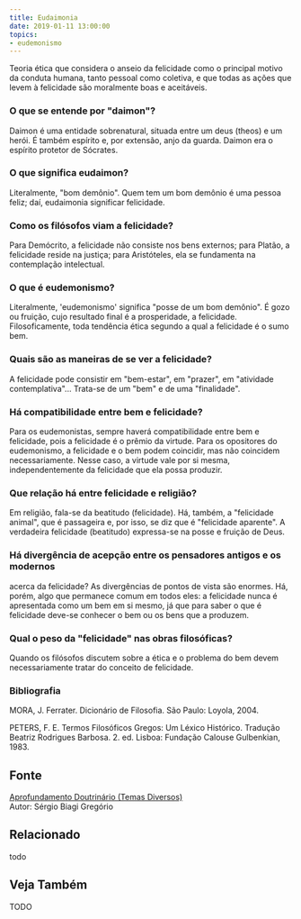 ```yaml
---
title: Eudaimonia
date: 2019-01-11 13:00:00
topics: 
- eudemonismo
---
```


Teoria ética que considera o anseio da felicidade como o principal motivo da
conduta humana, tanto pessoal como coletiva, e que todas as ações que levem à
felicidade são moralmente boas e aceitáveis. 

### O que se entende por "daimon"?
Daimon é uma entidade sobrenatural, situada entre um deus (theos) e
um herói. É também espírito e, por extensão, anjo da guarda. Daimon
era o espírito protetor de Sócrates.

### O que significa eudaimon?
Literalmente, "bom demônio". Quem tem um bom demônio é uma pessoa feliz;
daí, eudaimonia significar felicidade.

### Como os filósofos viam a felicidade?
Para Demócrito, a felicidade não consiste nos bens externos; para
Platão, a felicidade reside na justiça; para Aristóteles, ela se
fundamenta na contemplação intelectual.

### O que é eudemonismo?
Literalmente, 'eudemonismo' significa "posse de um bom demônio". É gozo
ou fruição, cujo resultado final é a prosperidade, a felicidade.
Filosoficamente, toda tendência ética segundo a qual a felicidade é o
sumo bem.

### Quais são as maneiras de se ver a felicidade?
A felicidade pode consistir em "bem-estar", em "prazer", em "atividade
contemplativa"... Trata-se de um "bem" e de uma "finalidade".

### Há compatibilidade entre bem e felicidade?
Para os eudemonistas, sempre haverá compatibilidade entre bem e
felicidade, pois a felicidade é o prêmio da virtude. Para os opositores
do eudemonismo, a felicidade e o bem podem coincidir, mas não coincidem
necessariamente. Nesse caso, a virtude vale por si mesma,
independentemente da felicidade que ela possa produzir.

### Que relação há entre felicidade e religião?
Em religião, fala-se da beatitudo (felicidade). Há, também, a
"felicidade animal", que é passageira e, por isso, se diz que é
"felicidade aparente". A verdadeira felicidade (beatitudo) expressa-se
na posse e fruição de Deus.

### Há divergência de acepção entre os pensadores antigos e os modernos
acerca da felicidade?
As divergências de pontos de vista são enormes. Há, porém, algo que
permanece comum em todos eles: a felicidade nunca é apresentada como um
bem em si mesmo, já que para saber o que é felicidade deve-se conhecer o
bem ou os bens que a produzem.

### Qual o peso da "felicidade" nas obras filosóficas?
Quando os filósofos discutem sobre a ética e o problema do bem devem
necessariamente tratar do conceito de felicidade.


### Bibliografia
MORA, J. Ferrater. Dicionário de Filosofia. São Paulo: Loyola, 2004.

PETERS, F. E. Termos Filosóficos Gregos: Um Léxico Histórico. Tradução
Beatriz Rodrigues Barbosa. 2. ed. Lisboa: Fundação Calouse Gulbenkian,
1983.

## Fonte
[Aprofundamento Doutrinário (Temas Diversos)](https://sites.google.com/view/aprofundamentodoutrinario/eudaimonia)  
Autor: Sérgio Biagi Gregório



## Relacionado
todo

## Veja Também
TODO


